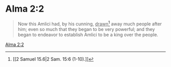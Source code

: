 # Alma 2:2

> Now this Amlici had, by his cunning, <u>drawn</u>[^a] away much people after him; even so much that they began to be very powerful; and they began to endeavor to establish Amlici to be a king over the people.

[Alma 2:2](https://www.churchofjesuschrist.org/study/scriptures/bofm/alma/2?lang=eng&id=p2#p2)


[^a]: [[2 Samuel 15.6|2 Sam. 15:6 (1-10).]]
